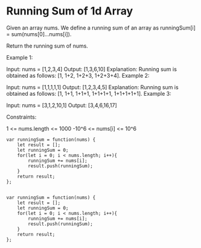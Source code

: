 # Running Sum of 1d Array

Given an array nums. We define a running sum of an array as runningSum[i] = sum(nums[0]…nums[i]).

Return the running sum of nums.



Example 1:

Input: nums = [1,2,3,4]
Output: [1,3,6,10]
Explanation: Running sum is obtained as follows: [1, 1+2, 1+2+3, 1+2+3+4].
Example 2:

Input: nums = [1,1,1,1,1]
Output: [1,2,3,4,5]
Explanation: Running sum is obtained as follows: [1, 1+1, 1+1+1, 1+1+1+1, 1+1+1+1+1].
Example 3:

Input: nums = [3,1,2,10,1]
Output: [3,4,6,16,17]


Constraints:

1 <= nums.length <= 1000
-10^6 <= nums[i] <= 10^6

```
var runningSum = function(nums) {
    let result = [];
    let runningSum = 0;
    for(let i = 0; i < nums.length; i++){
        runningSum += nums[i];
        result.push(runningSum);
    }
    return result;
};


var runningSum = function(nums) {
    let result = [];
    let runningSum = 0;
    for(let i = 0; i < nums.length; i++){
        runningSum += nums[i];
        result.push(runningSum);
    }
    return result;
}; 

```
